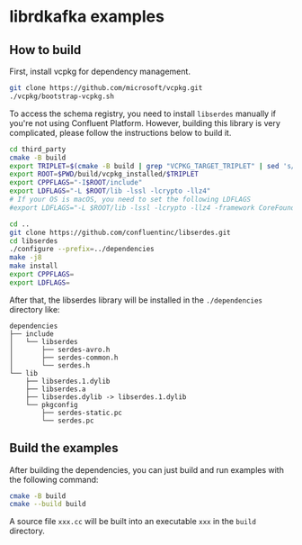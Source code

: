 # librdkafka examples

## How to build

First, install vcpkg for dependency management.

```bash
git clone https://github.com/microsoft/vcpkg.git
./vcpkg/bootstrap-vcpkg.sh
```

To access the schema registry, you need to install `libserdes` manually if you're not using Confluent Platform. However, building this library is very complicated, please follow the instructions below to build it.

```bash
cd third_party
cmake -B build
export TRIPLET=$(cmake -B build | grep "VCPKG_TARGET_TRIPLET" | sed 's/^.*: //')
export ROOT=$PWD/build/vcpkg_installed/$TRIPLET
export CPPFLAGS="-I$ROOT/include"
export LDFLAGS="-L $ROOT/lib -lssl -lcrypto -llz4"
# If your OS is macOS, you need to set the following LDFLAGS
#export LDFLAGS="-L $ROOT/lib -lssl -lcrypto -llz4 -framework CoreFoundation -framework CoreServices -framework SystemConfiguration"

cd ..
git clone https://github.com/confluentinc/libserdes.git
cd libserdes
./configure --prefix=../dependencies
make -j8
make install
export CPPFLAGS=
export LDFLAGS=
```

After that, the libserdes library will be installed in the `./dependencies` directory like:

```
dependencies
├── include
│   └── libserdes
│       ├── serdes-avro.h
│       ├── serdes-common.h
│       └── serdes.h
└── lib
    ├── libserdes.1.dylib
    ├── libserdes.a
    ├── libserdes.dylib -> libserdes.1.dylib
    └── pkgconfig
        ├── serdes-static.pc
        └── serdes.pc
```

## Build the examples

After building the dependencies, you can just build and run examples with the following command:

```bash
cmake -B build
cmake --build build
```

A source file `xxx.cc` will be built into an executable `xxx` in the `build` directory.

